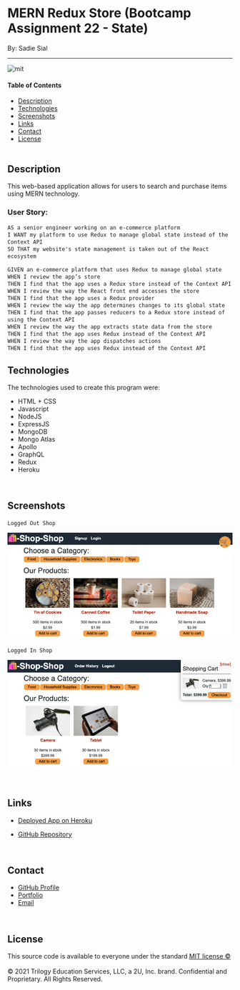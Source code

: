 # MERN Redux Store (Bootcamp Assignment 22 - State)

By: Sadie Sial

---

![mit](https://img.shields.io/badge/license-MIT-lightblue)

#### Table of Contents

- [Description](#description)
- [Technologies](#technologies)
- [Screenshots](#screenshots)
- [Links](#links)
- [Contact](#contact)
- [License](#license)
  <br><br>

## Description <br>

This web-based application allows for users to search and purchase items using MERN technology.

### User Story:

```
AS a senior engineer working on an e-commerce platform
I WANT my platform to use Redux to manage global state instead of the Context API
SO THAT my website's state management is taken out of the React ecosystem
```

```
GIVEN an e-commerce platform that uses Redux to manage global state
WHEN I review the app’s store
THEN I find that the app uses a Redux store instead of the Context API
WHEN I review the way the React front end accesses the store
THEN I find that the app uses a Redux provider
WHEN I review the way the app determines changes to its global state
THEN I find that the app passes reducers to a Redux store instead of using the Context API
WHEN I review the way the app extracts state data from the store
THEN I find that the app uses Redux instead of the Context API
WHEN I review the way the app dispatches actions
THEN I find that the app uses Redux instead of the Context API
```

## Technologies

The technologies used to create this program were:

- HTML + CSS
- Javascript
- NodeJS
- ExpressJS
- MongoDB
- Mongo Atlas
- Apollo
- GraphQL
- Redux
- Heroku

<br>

## Screenshots

```
Logged Out Shop
```

![Screenshot](assets/images/loggedoutshop.png)

```
Logged In Shop
```

![Screenshot](assets/images/loggedinshop.png)

<br>

## Links

- [Deployed App on Heroku](https://redux-store-sns.herokuapp.com/)

- [GitHub Repository](https://github.com/sadielinks/redux-store)

<br>

## Contact

- [GitHub Profile](https://github.com/sadielinks)
- [Portfolio](https://sadielinks.github.io/professional-portfolio/)
- [Email](mailto:sadiecodes@gmail.com)

<br>

## License

This source code is available to everyone under the standard [MIT license ©](https://choosealicense.com/licenses/mit/) <br><br>
© 2021 Trilogy Education Services, LLC, a 2U, Inc. brand. Confidential and Proprietary. All Rights Reserved.
